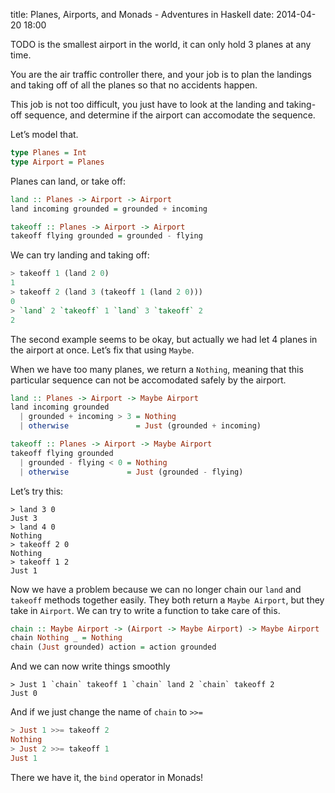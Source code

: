 title: Planes, Airports, and Monads - Adventures in Haskell
date: 2014-04-20 18:00

TODO is the smallest airport in the world, it can only hold 3 planes at
any time.

You are the air traffic controller there, and your job is to
plan the landings and taking off of all the planes so that no accidents
happen.

This job is not too difficult, you just have to look at the
landing and taking-off sequence, and determine if the airport can
accomodate the sequence.

Let’s model that.

```haskell
type Planes = Int
type Airport = Planes
```

Planes can land, or take off:
```haskell
land :: Planes -> Airport -> Airport
land incoming grounded = grounded + incoming

takeoff :: Planes -> Airport -> Airport
takeoff flying grounded = grounded - flying
```

We can try landing and taking off:

```haskell
> takeoff 1 (land 2 0)
1
> takeoff 2 (land 3 (takeoff 1 (land 2 0)))
0
> `land` 2 `takeoff` 1 `land` 3 `takeoff` 2
2
```

The second example seems to be okay, but actually we had let 4 planes in
the airport at once. Let’s fix that using `Maybe`.

When we have too many
planes, we return a `Nothing`, meaning that this particular sequence can
not be accomodated safely by the airport.

```haskell
land :: Planes -> Airport -> Maybe Airport
land incoming grounded
  | grounded + incoming > 3 = Nothing
  | otherwise               = Just (grounded + incoming)

takeoff :: Planes -> Airport -> Maybe Airport
takeoff flying grounded
  | grounded - flying < 0 = Nothing
  | otherwise             = Just (grounded - flying)
```

Let’s try this:

```
> land 3 0
Just 3
> land 4 0
Nothing
> takeoff 2 0
Nothing
> takeoff 1 2
Just 1
```

Now we have a problem because we can no longer chain our `land` and
`takeoff` methods together easily. They both return a `Maybe Airport`,
but they take in `Airport`. We can try to write a function to take care
of this.

```haskell
chain :: Maybe Airport -> (Airport -> Maybe Airport) -> Maybe Airport
chain Nothing _ = Nothing
chain (Just grounded) action = action grounded
```

And we can now write things smoothly
```
> Just 1 `chain` takeoff 1 `chain` land 2 `chain` takeoff 2
Just 0
```

And if we just change the name of `chain` to `>>=`

```haskell
> Just 1 >>= takeoff 2
Nothing
> Just 2 >>= takeoff 1
Just 1
```

There we have it, the `bind` operator in Monads!
